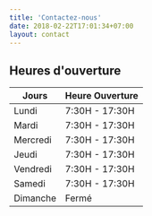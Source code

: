 ```yaml
---
title: 'Contactez-nous'
date: 2018-02-22T17:01:34+07:00
layout: contact
---
```


## Heures d'ouverture

| Jours       | Heure Ouverture|
| ---------   | ---------------|
| Lundi       | 7:30H - 17:30H |
| Mardi       | 7:30H - 17:30H |
| Mercredi    | 7:30H - 17:30H |
| Jeudi       | 7:30H - 17:30H |
| Vendredi    | 7:30H - 17:30H |
| Samedi      | 7:30H - 17:30H |
| Dimanche    | Fermé          |
